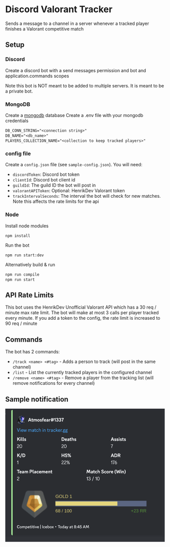 # Discord Valorant Tracker
Sends a message to a channel in a server whenever a tracked player finishes a Valorant competitive match

## Setup

### Discord 
Create a discord bot with a send messages permission and bot and application.commands scopes 

Note this bot is NOT meant to be added to multiple servers. It is meant to be a private bot.

### MongoDB
Create a [mongodb](https://www.mongodb.com/) database 
Create a .env file with your mongodb credentials
```
DB_CONN_STRING="<connection string>"
DB_NAME="<db_name>"
PLAYERS_COLLECTION_NAME="<collection to keep tracked players>"
```

### config file
Create a `config.json` file (see `sample-config.json`). You will need:
 - `discordToken`: Discord bot token
 - `clientId`: Discord bot client id
 - `guildId`: The guild ID the bot will post in
 - `valorantAPIToken`: Optional: HenrikDev Valorant token
 - `trackIntervalSeconds`: The interval the bot will check for new matches. Note this affects the rate limits for the api


### Node
Install node modules
```
npm install
```

Run the bot
```
npm run start:dev
```

Alternatively build & run
```
npm run compile
npm run start
```

## API Rate Limits
This bot uses the HenrikDev Unofficial Valorant API which has a 30 req / minute max rate limit. The bot will make at most 3 calls per player tracked every minute. If you add a token to the config, the rate limit is increased to 90 req / minute

## Commands

The bot has 2 commands:
- `/track <name> <#tag>` -  Adds a person to track (will post in the same channel)
- `/list` - List the currently tracked players in the configured channel
- `/remove <name> <#tag>` - Remove a player from the tracking list (will remove notifications for every channel)

## Sample notification

![Alt text](images/image-1.png)
